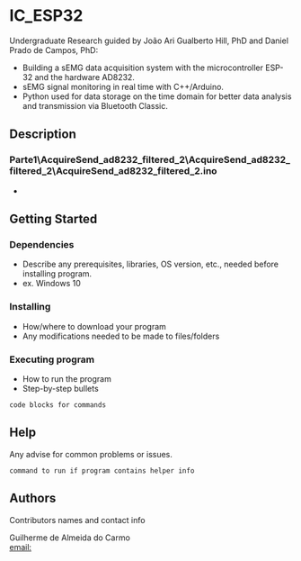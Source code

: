 # IC_ESP32

Undergraduate Research guided by João Ari Gualberto Hill, PhD and Daniel Prado de Campos, PhD:
* Building a sEMG data acquisition system with the microcontroller ESP-32 and the
hardware AD8232.
* sEMG signal monitoring in real time with C++/Arduino.
* Python used for data storage on the time domain for better data analysis and transmission
via Bluetooth Classic.

## Description

### Parte1\AcquireSend_ad8232_filtered_2\AcquireSend_ad8232_filtered_2\AcquireSend_ad8232_filtered_2.ino

* 

## Getting Started

### Dependencies

* Describe any prerequisites, libraries, OS version, etc., needed before installing program.
* ex. Windows 10

### Installing

* How/where to download your program
* Any modifications needed to be made to files/folders

### Executing program

* How to run the program
* Step-by-step bullets
```
code blocks for commands
```

## Help

Any advise for common problems or issues.
```
command to run if program contains helper info
```

## Authors

Contributors names and contact info

Guilherme de Almeida do Carmo  
[email:](guiialcar@gmail.com)
